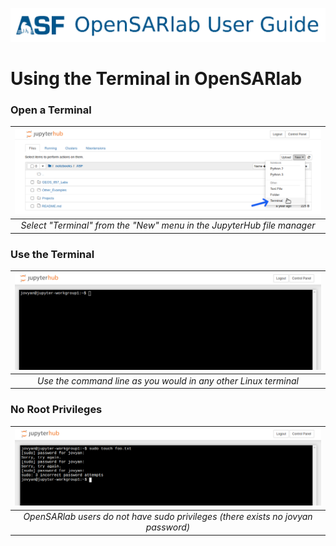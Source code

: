 [![OpenSARlab Header](../assets/OSL_user_guide_header.png)](../OpenSARlab_user_guide.md)

# Using the Terminal in OpenSARlab

### Open a Terminal
| ![Opening a terminal with the "New" menu in the JupyterHub GUI file manager.](../assets/open_terminal.png) | 
|:-------------:|
| *Select "Terminal" from the "New" menu in the JupyterHub file manager* |
 
### Use the Terminal
| ![An open terminal window.](../assets/terminal.png) | 
|:-------------:|
| *Use the command line as you would in any other Linux terminal* |
 
### No Root Privileges
| ![An open terminal window with unsuccessful attempt to use sudo.](../assets/no_sudo.png) | 
|:-------------:|
| *OpenSARlab users do not have sudo privileges (there exists no jovyan password)* |